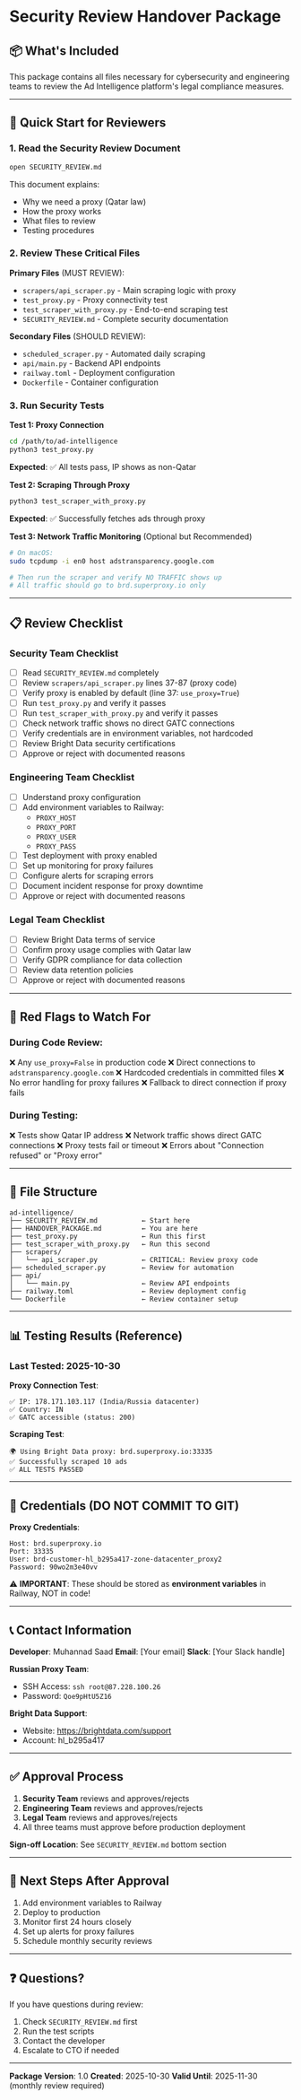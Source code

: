 # Security Review Handover Package

## 📦 What's Included

This package contains all files necessary for cybersecurity and engineering teams to review the Ad Intelligence platform's legal compliance measures.

---

## 🎯 Quick Start for Reviewers

### **1. Read the Security Review Document**
```bash
open SECURITY_REVIEW.md
```
This document explains:
- Why we need a proxy (Qatar law)
- How the proxy works
- What files to review
- Testing procedures

### **2. Review These Critical Files**

**Primary Files** (MUST REVIEW):
- `scrapers/api_scraper.py` - Main scraping logic with proxy
- `test_proxy.py` - Proxy connectivity test
- `test_scraper_with_proxy.py` - End-to-end scraping test
- `SECURITY_REVIEW.md` - Complete security documentation

**Secondary Files** (SHOULD REVIEW):
- `scheduled_scraper.py` - Automated daily scraping
- `api/main.py` - Backend API endpoints
- `railway.toml` - Deployment configuration
- `Dockerfile` - Container configuration

### **3. Run Security Tests**

**Test 1: Proxy Connection**
```bash
cd /path/to/ad-intelligence
python3 test_proxy.py
```
**Expected**: ✅ All tests pass, IP shows as non-Qatar

**Test 2: Scraping Through Proxy**
```bash
python3 test_scraper_with_proxy.py
```
**Expected**: ✅ Successfully fetches ads through proxy

**Test 3: Network Traffic Monitoring** (Optional but Recommended)
```bash
# On macOS:
sudo tcpdump -i en0 host adstransparency.google.com

# Then run the scraper and verify NO TRAFFIC shows up
# All traffic should go to brd.superproxy.io only
```

---

## 📋 Review Checklist

### **Security Team Checklist**

- [ ] Read `SECURITY_REVIEW.md` completely
- [ ] Review `scrapers/api_scraper.py` lines 37-87 (proxy code)
- [ ] Verify proxy is enabled by default (line 37: `use_proxy=True`)
- [ ] Run `test_proxy.py` and verify it passes
- [ ] Run `test_scraper_with_proxy.py` and verify it passes
- [ ] Check network traffic shows no direct GATC connections
- [ ] Verify credentials are in environment variables, not hardcoded
- [ ] Review Bright Data security certifications
- [ ] Approve or reject with documented reasons

### **Engineering Team Checklist**

- [ ] Understand proxy configuration
- [ ] Add environment variables to Railway:
  - `PROXY_HOST`
  - `PROXY_PORT`
  - `PROXY_USER`
  - `PROXY_PASS`
- [ ] Test deployment with proxy enabled
- [ ] Set up monitoring for proxy failures
- [ ] Configure alerts for scraping errors
- [ ] Document incident response for proxy downtime
- [ ] Approve or reject with documented reasons

### **Legal Team Checklist**

- [ ] Review Bright Data terms of service
- [ ] Confirm proxy usage complies with Qatar law
- [ ] Verify GDPR compliance for data collection
- [ ] Review data retention policies
- [ ] Approve or reject with documented reasons

---

## 🚨 Red Flags to Watch For

### **During Code Review**:
❌ Any `use_proxy=False` in production code
❌ Direct connections to `adstransparency.google.com`
❌ Hardcoded credentials in committed files
❌ No error handling for proxy failures
❌ Fallback to direct connection if proxy fails

### **During Testing**:
❌ Tests show Qatar IP address
❌ Network traffic shows direct GATC connections
❌ Proxy tests fail or timeout
❌ Errors about "Connection refused" or "Proxy error"

---

## 📁 File Structure

```
ad-intelligence/
├── SECURITY_REVIEW.md           ← Start here
├── HANDOVER_PACKAGE.md          ← You are here
├── test_proxy.py                ← Run this first
├── test_scraper_with_proxy.py   ← Run this second
├── scrapers/
│   └── api_scraper.py           ← CRITICAL: Review proxy code
├── scheduled_scraper.py         ← Review for automation
├── api/
│   └── main.py                  ← Review API endpoints
├── railway.toml                 ← Review deployment config
└── Dockerfile                   ← Review container setup
```

---

## 📊 Testing Results (Reference)

### **Last Tested**: 2025-10-30

**Proxy Connection Test**:
```
✅ IP: 178.171.103.117 (India/Russia datacenter)
✅ Country: IN
✅ GATC accessible (status: 200)
```

**Scraping Test**:
```
🌍 Using Bright Data proxy: brd.superproxy.io:33335
✅ Successfully scraped 10 ads
✅ ALL TESTS PASSED
```

---

## 🔐 Credentials (DO NOT COMMIT TO GIT)

**Proxy Credentials**:
```
Host: brd.superproxy.io
Port: 33335
User: brd-customer-hl_b295a417-zone-datacenter_proxy2
Password: 90wo2m3e40vv
```

⚠️ **IMPORTANT**: These should be stored as **environment variables** in Railway, NOT in code!

---

## 📞 Contact Information

**Developer**: Muhannad Saad
**Email**: [Your email]
**Slack**: [Your Slack handle]

**Russian Proxy Team**:
- SSH Access: `ssh root@87.228.100.26`
- Password: `Qoe9pHtU5Z16`

**Bright Data Support**:
- Website: https://brightdata.com/support
- Account: hl_b295a417

---

## ✅ Approval Process

1. **Security Team** reviews and approves/rejects
2. **Engineering Team** reviews and approves/rejects
3. **Legal Team** reviews and approves/rejects
4. All three teams must approve before production deployment

**Sign-off Location**: See `SECURITY_REVIEW.md` bottom section

---

## 🚀 Next Steps After Approval

1. Add environment variables to Railway
2. Deploy to production
3. Monitor first 24 hours closely
4. Set up alerts for proxy failures
5. Schedule monthly security reviews

---

## ❓ Questions?

If you have questions during review:
1. Check `SECURITY_REVIEW.md` first
2. Run the test scripts
3. Contact the developer
4. Escalate to CTO if needed

---

**Package Version**: 1.0
**Created**: 2025-10-30
**Valid Until**: 2025-11-30 (monthly review required)
